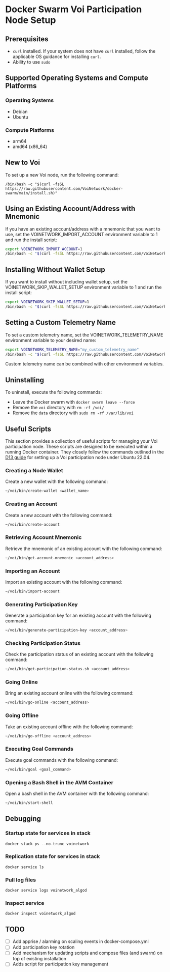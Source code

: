 # Docker Swarm Voi Participation Node Setup

## Prerequisites
- `curl` installed. If your system does not have `curl` installed, follow the applicable OS guidance for installing `curl`. 
- Ability to use `sudo`

## Supported Operating Systems and Compute Platforms
### Operating Systems
- Debian
- Ubuntu

### Compute Platforms
- arm64
- amd64 (x86_64)

## New to Voi
To set up a new Voi node, run the following command:

```
/bin/bash -c "$(curl -fsSL https://raw.githubusercontent.com/VoiNetwork/docker-swarm/main/install.sh)"
```

##  Using an Existing Account/Address with Mnemonic
If you have an existing account/address with a mnemonic that you want to use, set the VOINETWORK_IMPORT_ACCOUNT environment variable to 1 and run the install script:

```bash
export VOINETWORK_IMPORT_ACCOUNT=1
/bin/bash -c "$(curl -fsSL https://raw.githubusercontent.com/VoiNetwork/docker-swarm/main/install.sh)"
```

## Installing Without Wallet Setup
If you want to install without including wallet setup, set the VOINETWORK_SKIP_WALLET_SETUP environment variable to 1 and run the install script:

```bash
export VOINETWORK_SKIP_WALLET_SETUP=1
/bin/bash -c "$(curl -fsSL https://raw.githubusercontent.com/VoiNetwork/docker-swarm/main/install.sh)"
```

## Setting a Custom Telemetry Name
To set a custom telemetry name, set the VOINETWORK_TELEMETRY_NAME environment variable to your desired name:
```bash
export VOINETWORK_TELEMETRY_NAME="my_custom_telemetry_name"
/bin/bash -c "$(curl -fsSL https://raw.githubusercontent.com/VoiNetwork/docker-swarm/main/install.sh)"
```
Custom telemetry name can be combined with other environment variables.

## Uninstalling
To uninstall, execute the following commands:

- Leave the Docker swarm with `docker swarm leave --force`
- Remove the `voi` directory with `rm -rf /voi/`
- Remove the `data` directory with `sudo rm -rf /var/lib/voi`


## Useful Scripts
This section provides a collection of useful scripts for managing your Voi participation node. These scripts are designed to be executed within a running Docker container. They closely follow the commands outlined in the [D13 guide](https://d13.co/posts/set-up-voi-participation-node/) for setting up a Voi participation node under Ubuntu 22.04.

### Creating a Node Wallet
Create a new wallet with the following command:
```bash
~/voi/bin/create-wallet <wallet_name>
```

### Creating an Account
Create a new account with the following command:
```bash
~/voi/bin/create-account 
```

### Retrieving Account Mnemonic
Retrieve the mnemonic of an existing account with the following command:
```bash
~/voi/bin/get-account-mnemonic <account_address>
```

### Importing an Account
Import an existing account with the following command:
```bash
~/voi/bin/import-account
```

### Generating Participation Key
Generate a participation key for an existing account with the following command:
```bash
~/voi/bin/generate-participation-key <account_address>
```

### Checking Participation Status
Check the participation status of an existing account with the following command:
```bash
~/voi/bin/get-participation-status.sh <account_address>
```

### Going Online
Bring an existing account online with the following command:
```bash
~/voi/bin/go-online <account_address>
```

### Going Offline
Take an existing account offline with the following command:
```bash
~/voi/bin/go-offline <account_address>
```

### Executing Goal Commands
Execute goal commands with the following command:
```bash
~/voi/bin/goal <goal_command>
```

### Opening a Bash Shell in the AVM Container
Open a bash shell in the AVM container with the following command:
```bash
~/voi/bin/start-shell
```

## Debugging
### Startup state for services in stack
`docker stack ps --no-trunc voinetwork`

### Replication state for services in stack
`docker service ls`

### Pull log files
`docker service logs voinetwork_algod`

### Inspect service
`docker inspect voinetwork_algod`

## TODO
- [ ] Add apprise / alarming on scaling events in docker-compose.yml
- [ ] Add participation key rotation
- [ ] Add mechanism for updating scripts and compose files (and swarm) on top of existing installation
- [ ] Adds script for participation key management